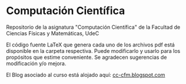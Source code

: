 # Computación Científica
Repositorio de la asignatura "Computación Científica" de la Facultad de Ciencias Físicas y Matemáticas, UdeC

El código fuente LaTeX que genera cada uno de los archivos pdf está disponible en la carpeta respectiva. Puede modificarlo y usarlo para los propósitos que estime conveniente. Se agradecen sugerencias de modificación y/o mejora.

El Blog asociado al curso está alojado aquí: [cc-cfm.blogspot.com](https://cc-cfm.blogspot.com)
